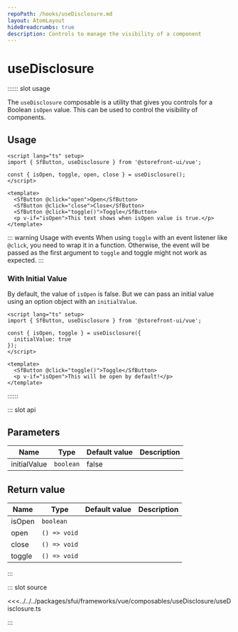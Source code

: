 ```yaml
---
repoPath: /hooks/useDisclosure.md
layout: AtomLayout
hideBreadcrumbs: true
description: Controls to manage the visibility of a component
---
```


# useDisclosure

:::::: slot usage

The `useDisclosure` composable is a utility that gives you controls for a Boolean `isOpen` value. This can be used to control the visibility of components.

## Usage

<SourceCode>

```vue
<script lang="ts" setup>
import { SfButton, useDisclosure } from '@storefront-ui/vue';

const { isOpen, toggle, open, close } = useDisclosure();
</script>

<template>
  <SfButton @click="open">Open</SfButton>
  <SfButton @click="close">Close</SfButton>
  <SfButton @click="toggle()">Toggle</SfButton>
  <p v-if="isOpen">This text shows when isOpen value is true.</p>
</template>
```

::: warning Usage with events
When using `toggle` with an event listener like `@click`, you need to wrap it in a function. Otherwise, the event will be passed as the first argument to `toggle` and toggle might not work as expected.
:::

</SourceCode>

### With Initial Value

By default, the value of `isOpen` is false. But we can pass an initial value using an option object with an `initialValue`.

<SourceCode>

```vue
<script lang="ts" setup>
import { SfButton, useDisclosure } from '@storefront-ui/vue';

const { isOpen, toggle } = useDisclosure({ 
  initialValue: true
});
</script>

<template>
  <SfButton @click="toggle()">Toggle</SfButton>
  <p v-if="isOpen">This will be open by default!</p>
</template>
```

</SourceCode>

::::::

::: slot api

## Parameters

| Name         | Type      | Default value | Description |
| ------------ | --------- | ------------- | ----------- |
| initialValue | `boolean` | false         |             |

## Return value

| Name   | Type         | Default value | Description |
| ------ | ------------ | ------------- | ----------- |
| isOpen | `boolean`    |               |             |
| open   | `() => void` |               |             |
| close  | `() => void` |               |             |
| toggle | `() => void` |               |             |

:::

::: slot source
<SourceCode>

<<<../../../packages/sfui/frameworks/vue/composables/useDisclosure/useDisclosure.ts

</SourceCode>
:::
